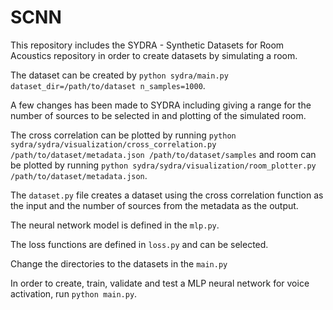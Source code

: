 # SCNN

This repository includes the SYDRA - Synthetic Datasets for Room Acoustics repository in order to create datasets by simulating a room. 

The dataset can be created by `python sydra/main.py dataset_dir=/path/to/dataset n_samples=1000`. 

A few changes has been made to SYDRA including giving a range for the number of sources to be selected in and plotting of the simulated room.

The cross correlation can be plotted by running `python sydra/sydra/visualization/cross_correlation.py /path/to/dataset/metadata.json /path/to/dataset/samples` and room can be plotted by running `python sydra/sydra/visualization/room_plotter.py /path/to/dataset/metadata.json`.

The `dataset.py` file creates a dataset using the cross correlation function as the input and the number of sources from the metadata as the output. 

The neural network model is defined in the `mlp.py`.

The loss functions are defined in `loss.py` and can be selected.

Change the directories to the datasets in the `main.py`

In order to create, train, validate and test a MLP neural network for voice activation, run `python main.py`.

